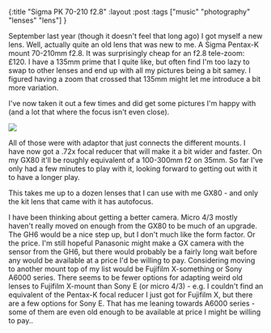 {:title "Sigma PK 70-210 f2.8"
:layout :post
:tags ["music" "photography" "lenses" "lens"]
}

September last year (though it doesn't feel that long ago) I got myself a new lens. Well, actually quite an old lens that was new to me. A Sigma Pentax-K mount 70-210mm f2.8. It was surprisingly cheap for an f2.8 tele-zoom: £120. I have a 135mm prime that I quite like, but often find I'm too lazy to swap to other lenses and end up with all my pictures being a bit samey. I figured having a zoom that crossed that 135mm might let me introduce a bit more variation. 

I've now taken it out a few times and did get some pictures I'm happy with (and a lot that where the focus isn't even close). 

[<img src="https://f002.backblazeb2.com/file/ormiret-pub/2023-02-playing-with-sigma-PK70-210/P1120800_1920.jpg">](https://f002.backblazeb2.com/file/ormiret-pub/2023-02-playing-with-sigma-PK70-210/gallery.html)

All of those were with adaptor that just connects the different mounts. I have now got a .72x focal reducer that will make it a bit wider and faster. On my GX80 it'll be roughly equivalent of a 100-300mm f2 on 35mm. So far I've only had a few minutes to play with it, looking forward to getting out with it to have a longer play. 

This takes me up to a dozen lenses that I can use with me GX80 - and only the kit lens that came with it has autofocus. 

I have been thinking about getting a better camera. Micro 4/3 mostly haven't really moved on enough from the GX80 to be much of an upgrade. The GH6 would be a nice step up, but I don't much like the form factor. Or the price. I'm still hopeful Panasonic might make a GX camera with the sensor from the GH6, but there would probably be a fairly long wait before any would be available at a price I'd be willing to pay. Considering moving to another mount top of my list would be Fujifilm X-something or Sony A6000 series. There seems to be fewer options for adapting weird old lenses to Fujifilm X-mount than Sony E (or micro 4/3) - e.g. I couldn't find an equivalent of the Pentax-K focal reducer I just got for Fujifilm X, but there are a few options for Sony E. That has me leaning towards A6000 series - some of them are even old enough to be available at price I might be willing to pay..
